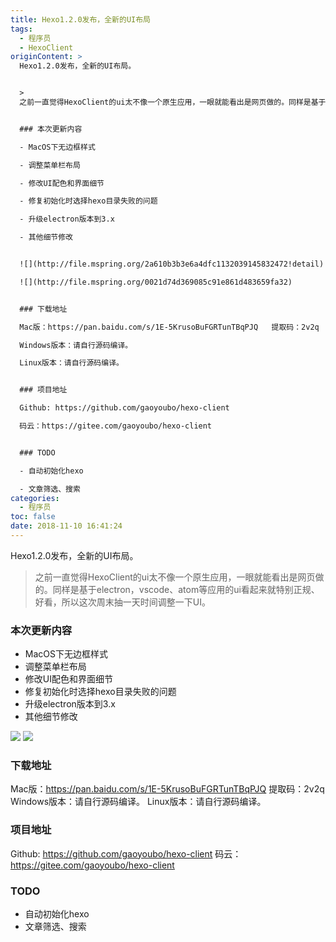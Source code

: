 ```yaml
---
title: Hexo1.2.0发布，全新的UI布局
tags:
  - 程序员
  - HexoClient
originContent: >
  Hexo1.2.0发布，全新的UI布局。


  >
  之前一直觉得HexoClient的ui太不像一个原生应用，一眼就能看出是网页做的。同样是基于electron，vscode、atom等应用的ui看起来就特别正规、好看，所以这次周末抽一天时间调整一下UI。


  ### 本次更新内容

  - MacOS下无边框样式

  - 调整菜单栏布局

  - 修改UI配色和界面细节

  - 修复初始化时选择hexo目录失败的问题

  - 升级electron版本到3.x

  - 其他细节修改


  ![](http://file.mspring.org/2a610b3b3e6a4dfc1132039145832472!detail)

  ![](http://file.mspring.org/0021d74d369085c91e861d483659fa32)


  ### 下载地址

  Mac版：https://pan.baidu.com/s/1E-5KrusoBuFGRTunTBqPJQ   提取码：2v2q

  Windows版本：请自行源码编译。

  Linux版本：请自行源码编译。


  ### 项目地址

  Github: https://github.com/gaoyoubo/hexo-client

  码云：https://gitee.com/gaoyoubo/hexo-client


  ### TODO

  - 自动初始化hexo

  - 文章筛选、搜索
categories:
  - 程序员
toc: false
date: 2018-11-10 16:41:24
---
```


Hexo1.2.0发布，全新的UI布局。

> 之前一直觉得HexoClient的ui太不像一个原生应用，一眼就能看出是网页做的。同样是基于electron，vscode、atom等应用的ui看起来就特别正规、好看，所以这次周末抽一天时间调整一下UI。

### 本次更新内容
- MacOS下无边框样式
- 调整菜单栏布局
- 修改UI配色和界面细节
- 修复初始化时选择hexo目录失败的问题
- 升级electron版本到3.x
- 其他细节修改

![](http://file.mspring.org/2a610b3b3e6a4dfc1132039145832472!detail)
![](http://file.mspring.org/0021d74d369085c91e861d483659fa32)

### 下载地址
Mac版：https://pan.baidu.com/s/1E-5KrusoBuFGRTunTBqPJQ   提取码：2v2q
Windows版本：请自行源码编译。
Linux版本：请自行源码编译。

### 项目地址
Github: https://github.com/gaoyoubo/hexo-client
码云：https://gitee.com/gaoyoubo/hexo-client

### TODO
- 自动初始化hexo
- 文章筛选、搜索
